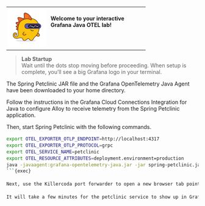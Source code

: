 <table style="border-collapse: collapse; margin-bottom: 8px;">
  <tr>
    <td style="padding: 4px;">
      <img src="./images/grot.png"
           alt="Grot the Grafana Dino"
           style="float: left; max-width: 100px; margin: 0 12px 4px 0;" />
      <span style="display: inline-block; height: 0px;"></span><br />
      <strong>Welcome to your interactive Grafana Java OTEL lab!</strong>
    </td>
  </tr>
</table>

> **Lab Startup**  
> Wait until the dots stop moving before proceeding. When setup is complete, you’ll see a big Grafana logo in your terminal.

The Spring Petclinic JAR file and the Grafana OpenTelemetry Java Agent have been downloaded to your home directory.

Follow the instructions in the Grafana Cloud Connections Integration for Java to configure Alloy to receive telemetry from the Spring Petclinic application.

Then, start Spring Petclinic with the following commands. 

```bash
export OTEL_EXPORTER_OTLP_ENDPOINT=http://localhost:4317
export OTEL_EXPORTER_OTLP_PROTOCOL=grpc
export OTEL_SERVICE_NAME=petclinic
export OTEL_RESOURCE_ATTRIBUTES=deployment.environment=production
java -javaagent:grafana-opentelemetry-java.jar -jar spring-petclinic.jar
```{exec}

Next, use the Killercoda port forwarder to open a new browser tab pointed at 8080, the port that Spring Petclinic runs on. Browse around the application to generate telemetry data and errors.

It will take a few minutes for the petclinic service to show up in Grafana Cloud App Observability.